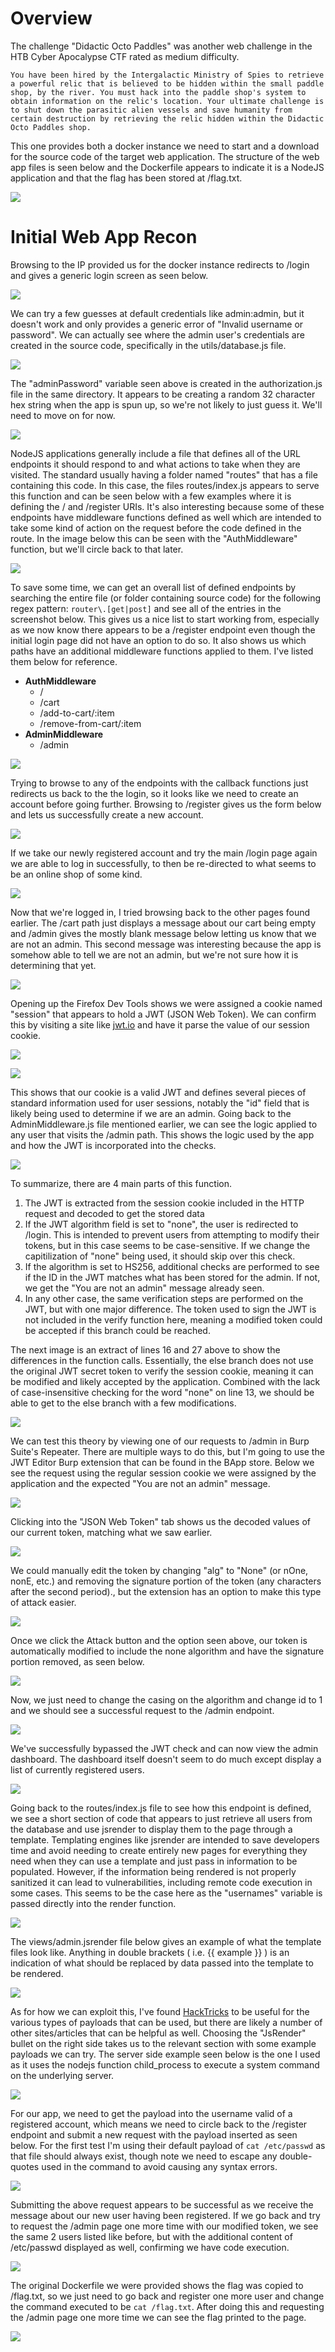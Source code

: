 # Overview
The challenge "Didactic Octo Paddles" was another web challenge in the HTB Cyber Apocalypse CTF rated as medium difficulty.

```
You have been hired by the Intergalactic Ministry of Spies to retrieve a powerful relic that is believed to be hidden within the small paddle shop, by the river. You must hack into the paddle shop's system to obtain information on the relic's location. Your ultimate challenge is to shut down the parasitic alien vessels and save humanity from certain destruction by retrieving the relic hidden within the Didactic Octo Paddles shop.
```

This one provides both a docker instance we need to start and a download for the source code of the target web application.  The structure of the web app files is seen below and the Dockerfile appears to indicate it is a NodeJS application and that the flag has been stored at /flag.txt.

![](images/didactic-dockerfile.png)

# Initial Web App Recon
Browsing to the IP provided us for the docker instance redirects to /login and gives a generic login screen as seen below.

![](images/didactic-login-screen.png)

We can try a few guesses at default credentials like admin:admin, but it doesn't work and only provides a generic error of "Invalid username or password".  We can actually see where the admin user's credentials are created in the source code, specifically in the utils/database.js file.

![](images/didactic-database-create.png)

The "adminPassword" variable seen above is created in the authorization.js file in the same directory.  It appears to be creating a random 32 character hex string when the app is spun up, so we're not likely to just guess it.  We'll need to move on for now.

![](images/didactic-adminPassword-create.png)

NodeJS applications generally include a file that defines all of the URL endpoints it should respond to and what actions to take when they are visited.  The standard usually having a folder named "routes" that has a file containing this code.  In this case, the files routes/index.js appears to serve this function and can be seen below with a few examples where it is defining the / and /register URIs.  It's also interesting because some of these endpoints have middleware functions defined as well which are intended to take some kind of action on the request before the code defined in the route.  In the image below this can be seen with the "AuthMiddleware" function, but we'll circle back to that later.

![](images/didactic-routes-index.png)

To save some time, we can get an overall list of defined endpoints by searching the entire file (or folder containing source code) for the following regex pattern: `router\.[get|post]` and see all of the entries in the screenshot below.  This gives us a nice list to start working from, especially as we now know there appears to be a /register endpoint even though the initial login page did not have an option to do so.  It also shows us which paths have an additional middleware functions applied to them.  I've listed them below for reference.

- **AuthMiddleware**
	- /
	- /cart
	- /add-to-cart/:item
	- /remove-from-cart/:item
- **AdminMiddleware**
	- /admin

![](images/didactic-route-paths.png)

Trying to browse to any of the endpoints with the callback functions just redirects us back to the the login, so it looks like we need to create an account before going further.  Browsing to /register gives us the form below and lets us successfully create a new account.

![](images/didactic-registered.png)

If we take our newly registered account and try the main /login page again we are able to log in successfully, to then be re-directed to what seems to be an online shop of some kind.

![](images/didacted-logged-in.png)

Now that we're logged in, I tried browsing back to the other pages found earlier.  The /cart path just displays a message about our cart being empty and /admin gives the mostly blank message below letting us know that we are not an admin.  This second message was interesting because the app is somehow able to tell we are not an admin, but we're not sure how it is determining that yet.

![](images/didactic-not-admin.png)

Opening up the Firefox Dev Tools shows we were assigned a cookie named "session" that appears to hold a JWT (JSON Web Token).  We can confirm this by visiting a site like [jwt.io](https://jwt.io/) and have it parse the value of our session cookie.

![](images/didactic-session-cookie.png)

![](images/didactic-jwt-io.png)

This shows that our cookie is a valid JWT and defines several pieces of standard information used for user sessions, notably the "id" field that is likely being used to determine if we are an admin.  Going back to the AdminMiddleware.js file mentioned earlier, we can see the logic applied to any user that visits the /admin path.  This shows the logic used by the app and how the JWT is incorporated into the checks.

![](images/didactic-adminmiddleware.png)

To summarize, there are 4 main parts of this function.

1) The JWT is extracted from the session cookie included in the HTTP request and decoded to get the stored data
2) If the JWT algorithm field is set to "none", the user is redirected to /login.  This is intended to prevent users from attempting to modify their tokens, but in this case seems to be case-sensitive.  If we change the capitilization of "none" being used, it should skip over this check.
3) If the algorithm is set to HS256, additional checks are performed to see if the ID in the JWT matches what has been stored for the admin.  If not, we get the "You are not an admin" message already seen.
4) In any other case, the same verification steps are performed on the JWT, but with one major difference.  The token used to sign the JWT is not included in the verify function here, meaning a modified token could be accepted if this branch could be reached.

The next image is an extract of lines 16 and 27 above to show the differences in the function calls.  Essentially, the else branch does not use the original JWT secret token to verify the session cookie, meaning it can be modified and likely accepted by the application.  Combined with the lack of case-insensitive checking for the word "none" on line 13, we should be able to get to the else branch with a few modifications.

![](images/didactic-verify-compare.png)

We can test this theory by viewing one of our requests to /admin in Burp Suite's Repeater.  There are multiple ways to do this, but I'm going to use the JWT Editor Burp extension that can be found in the BApp store.  Below we see the request using the regular session cookie we were assigned by the application and the expected "You are not an admin" message.

![](images/didactic-admin-burp.png)

Clicking into the "JSON Web Token" tab shows us the decoded values of our current token, matching what we saw earlier.

![](images/didactic-burp-jwt-initial.png)

We could manually edit the token by changing "alg" to "None" (or nOne, nonE, etc.) and removing the signature portion of the token (any characters after the second period)., but the extension has an option to make this type of attack easier.

![](images/didactic-burp-jwt-attack.png)

Once we click the Attack button and the option seen above, our token is automatically modified to include the none algorithm and have the signature portion removed, as seen below.

![](images/didactic-burp-jwt-modified.png)

Now, we just need to change the casing on the algorithm and change id to 1 and we should see a successful request to the /admin endpoint.

![](images/didactic-burp-jwt-modified-admin.png)

We've successfully bypassed the JWT check and can now view the admin dashboard.  The dashboard itself doesn't seem to do much except display a list of currently registered users.

![](images/didactic-admin-dashboard.png)

Going back to the routes/index.js file to see how this endpoint is defined, we see a short section of code that appears to just retrieve all users from the database and use jsrender to display them to the page through a template.  Templating engines like jsrender are intended to save developers time and avoid needing to create entirely new pages for everything they need when they can use a template and just pass in information to be populated.  However, if the information being rendered is not properly sanitized it can lead to vulnerabilities, including remote code execution in some cases.  This seems to be the case here as the "usernames" variable is passed directly into the render function.

![](images/didactic-admin-route.png)

The views/admin.jsrender file below gives an example of what the template files look like.  Anything in double brackets ( i.e. {{ example }} ) is an indication of what should be replaced by data passed into the template to be rendered.

![](images/didactic-jsrender-example.png)

As for how we can exploit this, I've found [HackTricks](https://book.hacktricks.xyz/pentesting-web/ssti-server-side-template-injection) to be useful for the various types of payloads that can be used, but there are likely a number of other sites/articles that can be helpful as well.  Choosing the "JsRender" bullet on the right side takes us to the relevant section with some example payloads we can try.  The server side example seen below is the one I used as it uses the nodejs function child_process to execute a system command on the underlying server.

![](images/didactic-hacktricks-cmds.png)

For our app, we need to get the payload into the username valid of a registered account, which means we need to circle back to the /register endpoint and submit a new request with the payload inserted as seen below.  For the first test I'm using their default payload of `cat /etc/passwd` as that file should always exist, though note we need to escape any double-quotes used in the command to avoid causing any syntax errors.

![](images/didactic-register-poisoned-user.png)

Submitting the above request appears to be successful as we receive the message about our new user having been registered.  If we go back and try to request the /admin page one more time with our modified token, we see the same 2 users listed like before, but with the additional content of /etc/passwd displayed as well, confirming we have code execution.

![](images/didactic-rce-on-admin.png)

The original Dockerfile we were provided shows the flag was copied to /flag.txt, so we just need to go back and register one more user and change the command executed to be `cat /flag.txt`.  After doing this and requesting the /admin page one more time we can see the flag printed to the page.

![](images/didactic-flag.png)